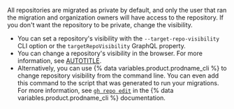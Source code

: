 All repositories are migrated as private by default, and only the user that ran the migration and organization owners will have access to the repository. If you don't want the repository to be private, change the visibility.

* You can set a repository's visibility with the `--target-repo-visibility` CLI option or the `targetRepoVisibility` GraphQL property.
* You can change a repository's visibility in the browser. For more information, see [AUTOTITLE](/repositories/managing-your-repositorys-settings-and-features/managing-repository-settings/setting-repository-visibility).
* Alternatively, you can use {% data variables.product.prodname_cli %} to change repository visibility from the command line. You can even add this command to the script that was generated to run your migrations. For more information, see [`gh repo edit`](https://cli.github.com/manual/gh_repo_edit) in the {% data variables.product.prodname_cli %} documentation.
